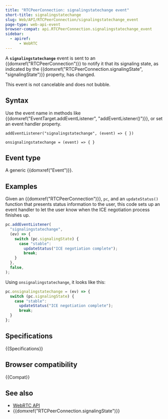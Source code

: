 ```yaml
---
title: "RTCPeerConnection: signalingstatechange event"
short-title: signalingstatechange
slug: Web/API/RTCPeerConnection/signalingstatechange_event
page-type: web-api-event
browser-compat: api.RTCPeerConnection.signalingstatechange_event
sidebar:
  - apiref:
      - WebRTC
---
```


A **`signalingstatechange`** event is sent to an {{domxref("RTCPeerConnection")}} to notify it that its signaling state, as indicated by the {{domxref("RTCPeerConnection.signalingState", "signalingState")}} property, has changed.

This event is not cancelable and does not bubble.

## Syntax

Use the event name in methods like {{domxref("EventTarget.addEventListener", "addEventListener()")}}, or set an event handler property.

```js-nolint
addEventListener("signalingstatechange", (event) => { })

onsignalingstatechange = (event) => { }
```

## Event type

A generic {{domxref("Event")}}.

## Examples

Given an {{domxref("RTCPeerConnection")}}, `pc`, and an `updateStatus()` function that presents status information to the user, this code sets up an event handler to let the user know when the ICE negotiation process finishes up.

```js
pc.addEventListener(
  "signalingstatechange",
  (ev) => {
    switch (pc.signalingState) {
      case "stable":
        updateStatus("ICE negotiation complete");
        break;
    }
  },
  false,
);
```

Using `onsignalingstatechange`, it looks like this:

```js
pc.onsignalingstatechange = (ev) => {
  switch (pc.signalingState) {
    case "stable":
      updateStatus("ICE negotiation complete");
      break;
  }
};
```

## Specifications

{{Specifications}}

## Browser compatibility

{{Compat}}

## See also

- [WebRTC API](/en-US/docs/Web/API/WebRTC_API)
- {{domxref("RTCPeerConnection.signalingState")}}
